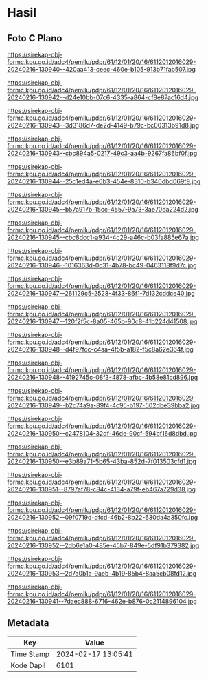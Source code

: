 # Hasil

## Foto C Plano

https://sirekap-obj-formc.kpu.go.id/adc4/pemilu/pdpr/61/12/01/20/16/6112012016029-20240216-130940--420aa413-ceec-460e-b105-913b71fab507.jpg

https://sirekap-obj-formc.kpu.go.id/adc4/pemilu/pdpr/61/12/01/20/16/6112012016029-20240216-130942--d24e10bb-07c6-4335-a864-cf8e87ac16d4.jpg

https://sirekap-obj-formc.kpu.go.id/adc4/pemilu/pdpr/61/12/01/20/16/6112012016029-20240216-130943--3d3186d7-de2d-4149-b79c-bc00313b91d8.jpg

https://sirekap-obj-formc.kpu.go.id/adc4/pemilu/pdpr/61/12/01/20/16/6112012016029-20240216-130943--cbc894a5-0217-49c3-aa4b-9267fa86bf0f.jpg

https://sirekap-obj-formc.kpu.go.id/adc4/pemilu/pdpr/61/12/01/20/16/6112012016029-20240216-130944--25c1ed4a-e0b3-454e-8310-b340dbd069f9.jpg

https://sirekap-obj-formc.kpu.go.id/adc4/pemilu/pdpr/61/12/01/20/16/6112012016029-20240216-130945--b57a917b-15cc-4557-9a73-3ae70da224d2.jpg

https://sirekap-obj-formc.kpu.go.id/adc4/pemilu/pdpr/61/12/01/20/16/6112012016029-20240216-130945--cbc8dcc1-a934-4c29-a46c-b03fa885e67a.jpg

https://sirekap-obj-formc.kpu.go.id/adc4/pemilu/pdpr/61/12/01/20/16/6112012016029-20240216-130946--1016363d-0c31-4b78-bc49-0463118f9d7c.jpg

https://sirekap-obj-formc.kpu.go.id/adc4/pemilu/pdpr/61/12/01/20/16/6112012016029-20240216-130947--261129c5-2528-4f33-86f1-7d132cddce40.jpg

https://sirekap-obj-formc.kpu.go.id/adc4/pemilu/pdpr/61/12/01/20/16/6112012016029-20240216-130947--120f2f5c-8a05-465b-90c8-41b224d41508.jpg

https://sirekap-obj-formc.kpu.go.id/adc4/pemilu/pdpr/61/12/01/20/16/6112012016029-20240216-130948--d4f97fcc-c4aa-4f5b-a182-f5c8a62e364f.jpg

https://sirekap-obj-formc.kpu.go.id/adc4/pemilu/pdpr/61/12/01/20/16/6112012016029-20240216-130948--4192745c-08f3-4878-afbc-4b58e81cd896.jpg

https://sirekap-obj-formc.kpu.go.id/adc4/pemilu/pdpr/61/12/01/20/16/6112012016029-20240216-130949--b2c74a9a-89f4-4c95-b197-502dbe39bba2.jpg

https://sirekap-obj-formc.kpu.go.id/adc4/pemilu/pdpr/61/12/01/20/16/6112012016029-20240216-130950--c2478104-32df-46de-90cf-594bf16d8dbd.jpg

https://sirekap-obj-formc.kpu.go.id/adc4/pemilu/pdpr/61/12/01/20/16/6112012016029-20240216-130950--e3b89a71-5b65-43ba-852d-7f013503cfd1.jpg

https://sirekap-obj-formc.kpu.go.id/adc4/pemilu/pdpr/61/12/01/20/16/6112012016029-20240216-130951--8797af78-c84c-4134-a79f-eb467a729d38.jpg

https://sirekap-obj-formc.kpu.go.id/adc4/pemilu/pdpr/61/12/01/20/16/6112012016029-20240216-130952--09f0719d-dfcd-46b2-8b22-630da4a350fc.jpg

https://sirekap-obj-formc.kpu.go.id/adc4/pemilu/pdpr/61/12/01/20/16/6112012016029-20240216-130952--2db6e1a0-485e-45b7-849e-5df91b379382.jpg

https://sirekap-obj-formc.kpu.go.id/adc4/pemilu/pdpr/61/12/01/20/16/6112012016029-20240216-130953--2d7a0b1a-9aeb-4b19-85b4-8aa5cb08fd12.jpg

https://sirekap-obj-formc.kpu.go.id/adc4/pemilu/pdpr/61/12/01/20/16/6112012016029-20240216-130941--7daec888-6716-462e-b876-0c2114896104.jpg


## Metadata

| Key        | Value               |
| ---------- | ------------------- |
| Time Stamp | 2024-02-17 13:05:41 |
| Kode Dapil | 6101                |



